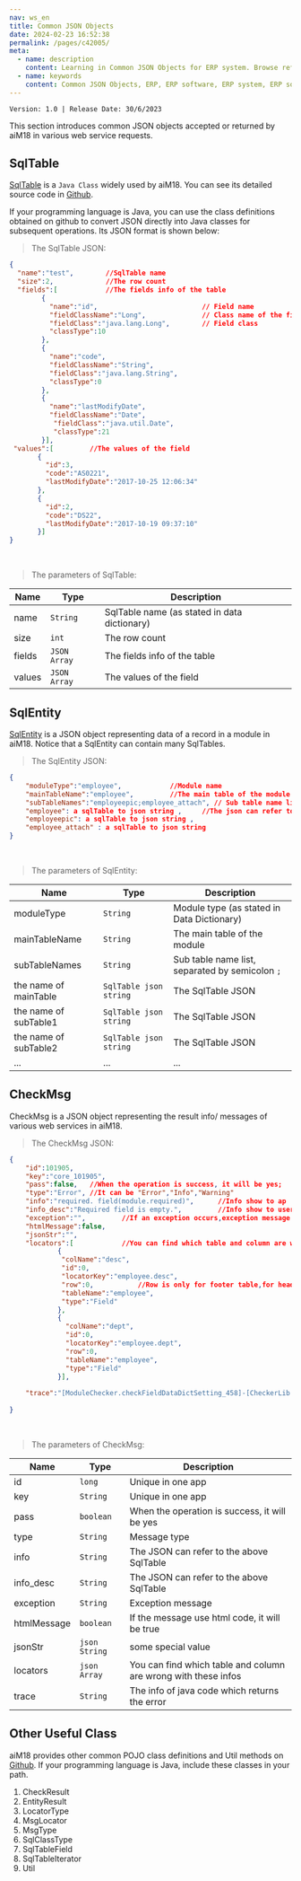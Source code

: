 ```yaml
---
nav: ws_en
title: Common JSON Objects
date: 2024-02-23 16:52:38
permalink: /pages/c42005/
meta:
  - name: description
    content: Learning in Common JSON Objects for ERP system. Browse reference, sample code, tutorials, and more.
  - name: keywords
    content: Common JSON Objects, ERP, ERP software, ERP system, ERP solution
---
```


`Version: 1.0 | Release Date: 30/6/2023`

This section introduces common JSON objects accepted or returned by aiM18 in various web service requests.

## SqlTable

[SqlTable](/pages/7488ac/#sqltable) is a `Java Class` widely used by aiM18. You can see its detailed source code in [Github](https://github.com/m18ce01/M18-SDK).  

If your programming language is Java, you can use the class definitions obtained on github to convert JSON directly into Java classes for subsequent operations. Its JSON format is shown below:

> The SqlTable JSON:

```json
{
  "name":"test",		//SqlTable name
  "size":2, 			//The row count
  "fields":[			//The fields info of the table 
		{
          "name":"id",							// Field name
          "fieldClassName":"Long", 				// Class name of the field
          "fieldClass":"java.lang.Long",		// Field class
          "classType":10
        },
    	{
          "name":"code",
          "fieldClassName":"String",
          "fieldClass":"java.lang.String",
          "classType":0
        },
    	{ 
          "name":"lastModifyDate",
          "fieldClassName":"Date",
           "fieldClass":"java.util.Date",
           "classType":21
        }],
 "values":[			//The values of the field
       {
         "id":3,
         "code":"AS0221",
         "lastModifyDate":"2017-10-25 12:06:34"
       },					
       {
         "id":2,
         "code":"DS22",
         "lastModifyDate":"2017-10-19 09:37:10"
       }]
}
```

<br/>

> The parameters of SqlTable:

| Name   | Type         | Description                              |
| ------ | ------------ | ---------------------------------------- |
| name   | `String`     | SqlTable name (as stated in data dictionary) |
| size   | `int`        | The row count                            |
| fields | `JSON Array` | The fields info of the table             |
| values | `JSON Array` | The values of the field                  |



## SqlEntity

[SqlEntity](/pages/7488ac/#sqlentity) is a JSON object representing data of a record in a module in aiM18. Notice that a SqlEntity can contain many SqlTables.

> The SqlEntity JSON:

```json
{
	"moduleType":"employee",			//Module name
	"mainTableName":"employee",			//The main table of the module
	"subTableNames":"employeepic;employee_attach", // Sub table name list,separate by ";"
	"employee": a sqlTable to json string ,		//The json can refer to the above sqltable
    "employeepic": a sqlTable to json string ,
	"employee_attach" : a sqlTable to json string 
}
```

<br/>

> The parameters of SqlEntity:

| Name                  | Type                   | Description                              |
| --------------------- | ---------------------- | ---------------------------------------- |
| moduleType            | `String`               | Module type (as stated in Data Dictionary) |
| mainTableName         | `String`               | The main table of the module             |
| subTableNames         | `String`               | Sub table name list, separated by semicolon `;` |
| the name of mainTable | `SqlTable json string` | The SqlTable JSON                        |
| the name of subTable1 | `SqlTable json string` | The SqlTable JSON                        |
| the name of subTable2 | `SqlTable json string` | The SqlTable JSON                        |
| ...                   | ...                    | ...                                      |



## CheckMsg

CheckMsg is a JSON object representing the result info/ messages of various web services in aiM18.

> The CheckMsg JSON:

```json
{
    "id":101905,
   	"key":"core_101905",
  	"pass":false,	//When the operation is success, it will be yes;
 	"type":"Error",	//It can be "Error","Info","Warning"
    "info":"required. field(module.required)",		//Info show to ap
    "info_desc":"Required field is empty.",			//Info show to user
  	"exception":"",			//If an exception occurs,exception message will write here.
    "htmlMessage":false,	
    "jsonStr":"",
    "locators":[			//You can find which table and column are wrong with these infos;
            {				
             "colName":"desc",
             "id":0,
             "locatorKey":"employee.desc",
             "row":0,			//Row is only for footer table,for headerTable the row should 0
             "tableName":"employee",
             "type":"Field"
            },
    		{
              "colName":"dept",
              "id":0,
              "locatorKey":"employee.dept",
              "row":0,
              "tableName":"employee",
              "type":"Field"
            }],
   
    "trace":"[ModuleChecker.checkFieldDataDictSetting_458]-[CheckerLib.runChecker_225]-[CawEntityCurdAction.updateEntity_107]-[CawEntityInterceptor.logCall_42]-[view24.updateEntity_-1]"	//You can trace the error in java code with this info.
    
}
```

<br/>

> The parameters of CheckMsg:

| Name        | Type          | Description                              |
| ----------- | ------------- | ---------------------------------------- |
| id          | `long`        | Unique in one app                        |
| key         | `String`      | Unique in one app                        |
| pass        | `boolean`     | When the operation is success, it will be yes |
| type        | `String`      | Message type                             |
| info        | `String`      | The JSON can refer to the above SqlTable |
| info_desc   | `String`      | The JSON can refer to the above SqlTable |
| exception   | `String`      | Exception message                        |
| htmlMessage | `boolean`     | If the message use html code, it will be true |
| jsonStr     | `json String` | some special value                       |
| locators    | `json Array`  | You can find which table and column are wrong with these infos |
| trace       | `String`      | The info of java code which returns the error |

## Other Useful Class

aiM18 provides other common POJO class definitions and Util methods on [Github](https://github.com/m18ce01/M18-SDK). If your programming language is Java, include these classes in your path.

1. CheckResult
2. EntityResult
3. LocatorType
4. MsgLocator
5. MsgType
6. SqlClassType
7. SqlTableField
8. SqlTableIterator
9. Util
